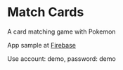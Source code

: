 # Match Cards
A card matching game with Pokemon

App sample at [Firebase](https://matchcards-7d5da.firebaseapp.com/selectgamemode)

Use account: demo,
    password: demo
